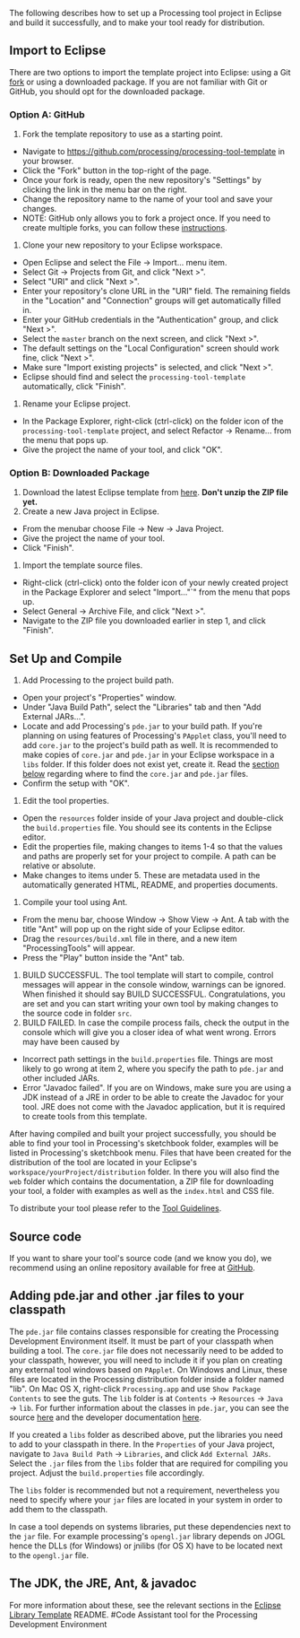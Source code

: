 The following describes how to set up a Processing tool project in Eclipse and build it successfully, and to make your tool ready for distribution.

## Import to Eclipse

There are two options to import the template project into Eclipse: using a Git [fork](https://help.github.com/articles/fork-a-repo) or using a downloaded package. If you are not familiar with Git or GitHub, you should opt for the downloaded package.

### Option A: GitHub

1. Fork the template repository to use as a starting point.
  * Navigate to https://github.com/processing/processing-tool-template in your browser.
  * Click the "Fork" button in the top-right of the page.
  * Once your fork is ready, open the new repository's "Settings" by clicking the link in the menu bar on the right.
  * Change the repository name to the name of your tool and save your changes.
  * NOTE: GitHub only allows you to fork a project once. If you need to create multiple forks, you can follow these [instructions](http://adrianshort.org/2011/11/08/create-multiple-forks-of-a-github-repo/).
1. Clone your new repository to your Eclipse workspace.
  * Open Eclipse and select the File → Import... menu item.
  * Select Git → Projects from Git, and click "Next >".
  * Select "URI" and click "Next >". 
  * Enter your repository's clone URL in the "URI" field. The remaining fields in the "Location" and "Connection" groups will get automatically filled in.
  * Enter your GitHub credentials in the "Authentication" group, and click "Next >".
  * Select the `master` branch on the next screen, and click "Next >".
  * The default settings on the "Local Configuration" screen should work fine, click "Next >".
  * Make sure "Import existing projects" is selected, and click "Next >".
  * Eclipse should find and select the `processing-tool-template` automatically, click "Finish".
1. Rename your Eclipse project.
  * In the Package Explorer, right-click (ctrl-click) on the folder icon of the `processing-tool-template` project, and select Refactor → Rename... from the menu that pops up. 
  * Give the project the name of your tool, and click "OK".
  
### Option B: Downloaded Package

1. Download the latest Eclipse template from [here](https://github.com/processing/processing-tool-template/releases). **Don't unzip the ZIP file yet.**
1. Create a new Java project in Eclipse. 
  * From the menubar choose File → New → Java Project. 
  * Give the project the name of your tool.
  * Click "Finish".
1. Import the template source files.
  * Right-click (ctrl-click) onto the folder icon of your newly created project in the Package Explorer and select "Import..."`" from the menu that pops up. 
  * Select General → Archive File, and click "Next >".
  * Navigate to the ZIP file you downloaded earlier in step 1, and click "Finish".
  
## Set Up and Compile
  
1. Add Processing to the project build path.
  * Open your project's "Properties" window. 
  * Under "Java Build Path", select the "Libraries" tab and then "Add External JARs...".
  * Locate and add Processing's `pde.jar` to your build path. If you're planning on using features of Processing's `PApplet` class, you'll need to add `core.jar` to the project's build path as well. It is recommended to make copies of `core.jar` and `pde.jar` in your Eclipse workspace in a `libs` folder. If this folder does not exist yet, create it. Read the [section below](#AddingJARs) regarding where to find the `core.jar` and `pde.jar` files.
  * Confirm the setup with "OK".
1. Edit the tool properties.
  * Open the `resources` folder inside of your Java project and double-click the `build.properties` file. You should see its contents in the Eclipse editor.
  * Edit the properties file, making changes to items 1-4 so that the values and paths are properly set for your project to compile. A path can be relative or absolute.
  * Make changes to items under 5. These are metadata used in the automatically generated HTML, README, and properties documents.
1. Compile your tool using Ant.
  * From the menu bar, choose Window → Show View → Ant. A tab with the title "Ant" will pop up on the right side of your Eclipse editor. 
  * Drag the `resources/build.xml` file in there, and a new item "ProcessingTools" will appear. 
  * Press the "Play" button inside the "Ant" tab.
1. BUILD SUCCESSFUL. The tool template will start to compile, control messages will appear in the console window, warnings can be ignored. When finished it should say BUILD SUCCESSFUL. Congratulations, you are set and you can start writing your own tool by making changes to the source code in folder `src`.
1. BUILD FAILED. In case the compile process fails, check the output in the console which will give you a closer idea of what went wrong. Errors may have been caused by
  * Incorrect path settings in the `build.properties` file. Things are most likely to go wrong at item 2, where you specify the path to `pde.jar` and other included JARs.
  * Error "Javadoc failed". If you are on Windows, make sure you are using a JDK instead of a JRE in order to be able to create the Javadoc for your tool. JRE does not come with the Javadoc application, but it is required to create tools from this template.

After having compiled and built your project successfully, you should be able to find your tool in Processing's sketchbook folder, examples will be listed in Processing's sketchbook menu. Files that have been created for the distribution of the tool are located in your Eclipse's `workspace/yourProject/distribution` folder. In there you will also find the `web` folder which contains the documentation, a ZIP file for downloading your tool, a folder with examples as well as the `index.html` and CSS file.

To distribute your tool please refer to the [Tool Guidelines](https://github.com/processing/processing/wiki/Tool-Guidelines).

## Source code

If you want to share your tool's source code (and we know you do), we recommend using an online repository available for free at [GitHub](http://github.com).

## <a name='AddingJARs'/>Adding pde.jar and other .jar files to your classpath

The `pde.jar` file contains classes responsible for creating the Processing Development Environment itself. It must be part of your classpath when building a tool. The `core.jar` file does not necessarily need to be added to your classpath, however, you will need to include it if you plan on creating any external tool windows based on `PApplet`. On Windows and Linux, these files are located in the Processing distribution folder inside a folder named "lib". On Mac OS X, right-click `Processing.app` and use `Show Package Contents` to see the guts. The `lib` folder is at `Contents` → `Resources` → `Java` → `lib`. For further information about the classes in `pde.jar`, you can see the source [here](http://code.google.com/p/processing/source/browse/trunk/processing#processing/app) and the developer documentation [here](http://processing.googlecode.com/svn/trunk/processing/build/javadoc/everything/index.html).

If you created a `libs` folder as described above, put the libraries you need to add to your classpath in there. In the `Properties` of your Java project, navigate to `Java Build Path` → `Libraries`, and click `Add External JARs`. Select the `.jar` files from the `libs` folder that are required for compiling you project. Adjust the `build.properties` file accordingly.

The `libs` folder is recommended but not a requirement, nevertheless you need to specify where your `jar` files are located in your system in order to add them to the classpath.

In case a tool depends on systems libraries, put these dependencies next to the `jar` file. For example processing's `opengl.jar` library depends on JOGL hence the DLLs (for Windows) or jnilibs (for OS X) have to be located next to the `opengl.jar` file.

## The JDK, the JRE, Ant, & javadoc

For more information about these, see the relevant sections in the [Eclipse Library Template](https://github.com/processing/processing-library-template) README.
#Code Assistant tool for the Processing Development Environment
